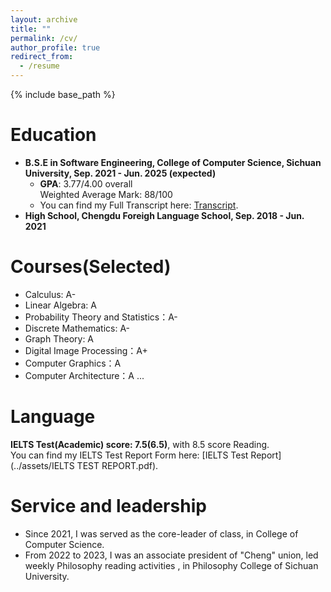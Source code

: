 ```yaml
---
layout: archive
title: ""
permalink: /cv/
author_profile: true
redirect_from:
  - /resume
---
```


{% include base_path %}

Education
======
* **B.S.E in Software Engineering, College of Computer Science, Sichuan University, Sep. 2021 - Jun. 2025 (expected)**
  * **GPA**: 3.77/4.00 overall  
    Weighted Average Mark: 88/100
  * You can find my Full Transcript here: [Transcript](../assets/Transcript.pdf).
* **High School, Chengdu Foreigh Language School, Sep. 2018 - Jun. 2021**


Courses(Selected)
======
* Calculus: A-
* Linear Algebra: A
* Probability Theory and Statistics：A-
* Discrete Mathematics: A-
* Graph Theory: A
* Digital Image Processing：A+
* Computer Graphics：A
* Computer Architecture：A
  ...

Language
======
**IELTS Test(Academic) score: 7.5(6.5)**, with 8.5 score Reading.  
You can find my IELTS Test Report Form here: [IELTS Test Report](../assets/IELTS TEST REPORT.pdf).


  
Service and leadership
======
* Since 2021, I was served as the core-leader of class, in College of Computer Science.
* From 2022 to 2023, I was an associate president of "Cheng" union, led weekly Philosophy reading activities , in Philosophy College of Sichuan University.
